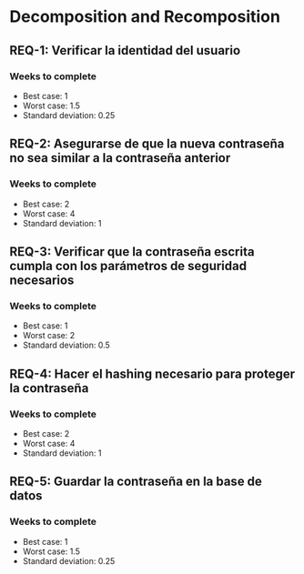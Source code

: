 # Decomposition and Recomposition

## REQ-1: Verificar la identidad del usuario

### Weeks to complete

- Best case: 1 
- Worst case: 1.5
- Standard deviation: 0.25

## REQ-2: Asegurarse de que la nueva contraseña no sea similar a la contraseña anterior

### Weeks to complete

- Best case: 2
- Worst case: 4
- Standard deviation: 1
 
## REQ-3: Verificar que la contraseña escrita cumpla con los parámetros de seguridad necesarios

### Weeks to complete

- Best case: 1
- Worst case: 2
- Standard deviation: 0.5

## REQ-4: Hacer el hashing necesario para proteger la contraseña

### Weeks to complete

- Best case: 2
- Worst case: 4
- Standard deviation: 1

## REQ-5: Guardar la contraseña en la base de datos

### Weeks to complete

- Best case: 1
- Worst case: 1.5
- Standard deviation: 0.25
